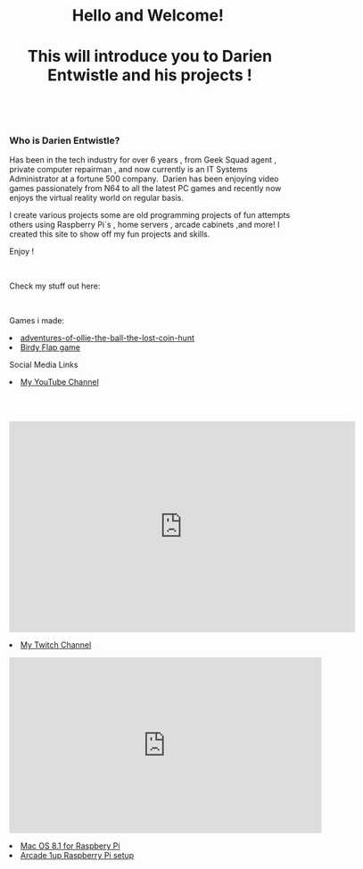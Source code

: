 <h1 style="text-align: center;">Hello and Welcome!&nbsp;</h1><h1 style="text-align: center;">This will introduce you to Darien Entwistle and his projects !</h1><p><br></p><p><br></p><h3>Who is Darien Entwistle?</h3><div class="fr-embedly " data-original-embed="<a href='https://netbytegames.s3.amazonaws.com/ollietheball/OllieTheBall_FinalAlpha054.zip' data-card-branding='0' class='embedly-card'></a>"><a href="https://netbytegames.s3.amazonaws.com/ollietheball/OllieTheBall_FinalAlpha054.zip" data-card-branding="0" class="embedly-card"></a></div><p id="isPasted">Has been in the tech industry for over 6 years , from Geek Squad agent , private computer repairman , and now currently is an IT Systems Administrator at a fortune 500 company. &nbsp;Darien has been enjoying video games passionately from N64 to all the latest PC games and recently now enjoys the virtual reality world on regular basis.</p><p>I create various projects some are old programming projects of fun attempts others using Raspberry Pi`s , home servers , arcade cabinets ,and more! I created this site to show off my fun projects and skills.&nbsp;</p><p>Enjoy !</p><p><br></p><p>Check my stuff out here:</p>

<br><p>Games i made:</br></p>
<li><a href="http://djdarien.serveblog.net/adventures-of-ollie-the-ball-the-lost-coin-hunt.html">adventures-of-ollie-the-ball-the-lost-coin-hunt </a>
<li><a href="http://djdarien.serveblog.net/birdy-flap.html">Birdy Flap game</a></p>

<p></p>
<p></p>
<p> Social Media Links </p>
<li><a href="https://www.youtube.com/computerwiz/">My YouTube Channel</a>

 <p></p>
 
<br> </br>
 <iframe src="https://player.twitch.tv/?channel=khaos_demon&parent=www.example.com" frameborder="0" allowfullscreen="true" scrolling="no" height="378" width="620"></iframe>
<p></p>

<!-- Add a placeholder for the Twitch embed -->
<div id="twitch-embed"></div>

<!-- Load the Twitch embed script -->
<script src="https://player.twitch.tv/js/embed/v1.js"></script>

<!-- Create a Twitch.Player object. This will render within the placeholder div -->
<script type="text/javascript">
  new Twitch.Player("twitch-embed", {
    channel: "khaos_demon"
  });
</script>
<li><a href="https://www.twitch.tv/khaos_demon">My Twitch Channel</a>
 <p> </p>
  
  
  <iframe width="560" height="315" src="https://www.youtube.com/embed/Y4yHGoODrUo" title="YouTube video player" frameborder="0" allow="accelerometer; autoplay; clipboard-write; encrypted-media; gyroscope; picture-in-picture" allowfullscreen></iframe>
 
 
 <p> </p>
 <li><a href="https://djdarien.github.io/macpi/"> Mac OS 8.1 for Raspbery Pi</>
  
  
  <li><a href="https://djdarien.github.io/arcade1up-rpi-easy-setup/"> Arcade 1up Raspberry Pi setup </a>
</li>


